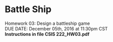 # Battle Ship
Homework 03: Design a battleship game  
DUE DATE: December 05th, 2016 at 11:30pm CST  
**Instructions in file CSIS 222_HW03.pdf** 
